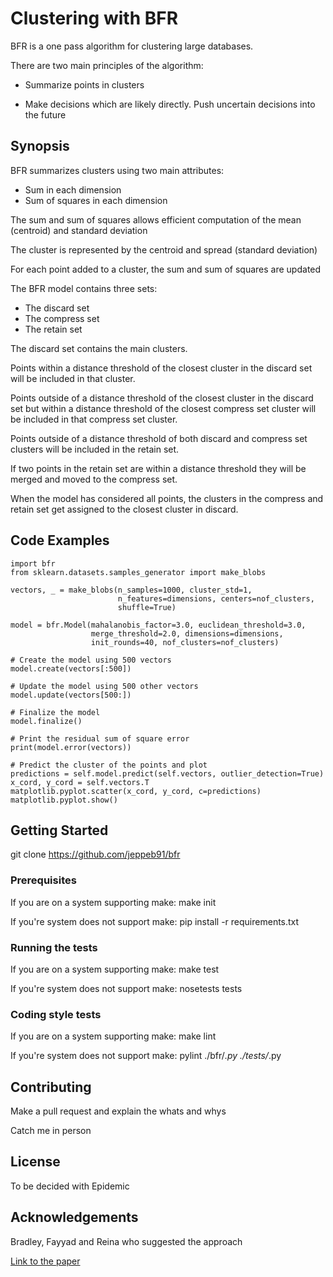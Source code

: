 # Clustering with BFR
BFR is a one pass algorithm for clustering large databases.

There are two main principles of the algorithm:
* Summarize points in clusters

* Make decisions which are likely directly. Push uncertain decisions into 
the future
## Synopsis
BFR summarizes clusters using two main attributes:
* Sum in each dimension
* Sum of squares in each dimension

The sum and sum of squares allows efficient computation of the mean (centroid) and standard deviation

The cluster is represented by the centroid and spread (standard deviation)

For each point added to a cluster, the sum and sum of squares are updated

The BFR model contains three sets:
* The discard set
* The compress set
* The retain set

The discard set contains the main clusters.

Points within a distance threshold of the closest cluster in the discard set will be included in that cluster.

Points outside of a distance threshold of the closest cluster in the discard set 
but within a distance threshold of the closest compress set cluster will be included in that compress set cluster.

Points outside of a distance threshold of both discard and compress set clusters will be included in the retain set.

If two points in the retain set are within a distance threshold they will be merged and moved to the compress set.

When the model has considered all points, the clusters in the compress and retain set get assigned to the closest cluster in discard.


## Code Examples
    import bfr
    from sklearn.datasets.samples_generator import make_blobs
   
    vectors, _ = make_blobs(n_samples=1000, cluster_std=1,
                            n_features=dimensions, centers=nof_clusters,
                            shuffle=True)
                                   
    model = bfr.Model(mahalanobis_factor=3.0, euclidean_threshold=3.0,
                      merge_threshold=2.0, dimensions=dimensions,
                      init_rounds=40, nof_clusters=nof_clusters)
    
    # Create the model using 500 vectors
    model.create(vectors[:500])
    
    # Update the model using 500 other vectors
    model.update(vectors[500:])
    
    # Finalize the model
    model.finalize()
    
    # Print the residual sum of square error
    print(model.error(vectors))
    
    # Predict the cluster of the points and plot
    predictions = self.model.predict(self.vectors, outlier_detection=True)
    x_cord, y_cord = self.vectors.T
    matplotlib.pyplot.scatter(x_cord, y_cord, c=predictions)
    matplotlib.pyplot.show()

## Getting Started
git clone https://github.com/jeppeb91/bfr
### Prerequisites
If you are on a system supporting make: make init

If you're system does not support make: pip install -r requirements.txt
### Running the tests
If you are on a system supporting make: make test

If you're system does not support make: nosetests tests
### Coding style tests
If you are on a system supporting make: make lint

If you're system does not support make: pylint ./bfr/*.py ./tests/*.py
## Contributing
Make a pull request and explain the whats and whys

Catch me in person
## License
To be decided with Epidemic
## Acknowledgements
Bradley, Fayyad and Reina who suggested the approach

[Link to the paper](https://www.aaai.org/Papers/KDD/1998/KDD98-002.pdf)
